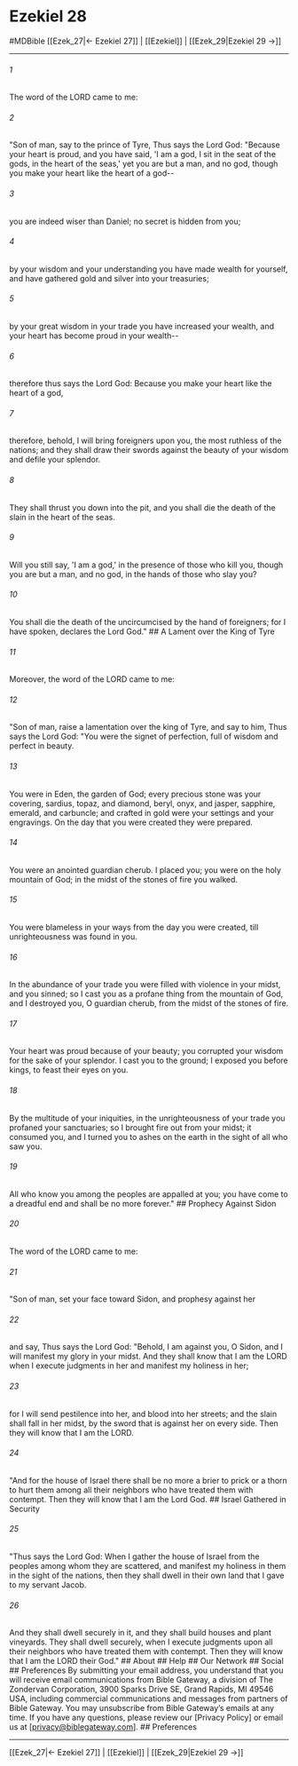 # Ezekiel 28
#MDBible
[[Ezek_27|← Ezekiel 27]] | [[Ezekiel]] | [[Ezek_29|Ezekiel 29 →]]

***


###### 1 
The word of the LORD came to me: 

###### 2 
"Son of man, say to the prince of Tyre, Thus says the Lord God: "Because your heart is proud, and you have said, 'I am a god, I sit in the seat of the gods, in the heart of the seas,' yet you are but a man, and no god, though you make your heart like the heart of a god-- 

###### 3 
you are indeed wiser than Daniel; no secret is hidden from you; 

###### 4 
by your wisdom and your understanding you have made wealth for yourself, and have gathered gold and silver into your treasuries; 

###### 5 
by your great wisdom in your trade you have increased your wealth, and your heart has become proud in your wealth-- 

###### 6 
therefore thus says the Lord God: Because you make your heart like the heart of a god, 

###### 7 
therefore, behold, I will bring foreigners upon you, the most ruthless of the nations; and they shall draw their swords against the beauty of your wisdom and defile your splendor. 

###### 8 
They shall thrust you down into the pit, and you shall die the death of the slain in the heart of the seas. 

###### 9 
Will you still say, 'I am a god,' in the presence of those who kill you, though you are but a man, and no god, in the hands of those who slay you? 

###### 10 
You shall die the death of the uncircumcised by the hand of foreigners; for I have spoken, declares the Lord God." ## A Lament over the King of Tyre 

###### 11 
Moreover, the word of the LORD came to me: 

###### 12 
"Son of man, raise a lamentation over the king of Tyre, and say to him, Thus says the Lord God: "You were the signet of perfection, full of wisdom and perfect in beauty. 

###### 13 
You were in Eden, the garden of God; every precious stone was your covering, sardius, topaz, and diamond, beryl, onyx, and jasper, sapphire, emerald, and carbuncle; and crafted in gold were your settings and your engravings. On the day that you were created they were prepared. 

###### 14 
You were an anointed guardian cherub. I placed you; you were on the holy mountain of God; in the midst of the stones of fire you walked. 

###### 15 
You were blameless in your ways from the day you were created, till unrighteousness was found in you. 

###### 16 
In the abundance of your trade you were filled with violence in your midst, and you sinned; so I cast you as a profane thing from the mountain of God, and I destroyed you, O guardian cherub, from the midst of the stones of fire. 

###### 17 
Your heart was proud because of your beauty; you corrupted your wisdom for the sake of your splendor. I cast you to the ground; I exposed you before kings, to feast their eyes on you. 

###### 18 
By the multitude of your iniquities, in the unrighteousness of your trade you profaned your sanctuaries; so I brought fire out from your midst; it consumed you, and I turned you to ashes on the earth in the sight of all who saw you. 

###### 19 
All who know you among the peoples are appalled at you; you have come to a dreadful end and shall be no more forever." ## Prophecy Against Sidon 

###### 20 
The word of the LORD came to me: 

###### 21 
"Son of man, set your face toward Sidon, and prophesy against her 

###### 22 
and say, Thus says the Lord God: "Behold, I am against you, O Sidon, and I will manifest my glory in your midst. And they shall know that I am the LORD when I execute judgments in her and manifest my holiness in her; 

###### 23 
for I will send pestilence into her, and blood into her streets; and the slain shall fall in her midst, by the sword that is against her on every side. Then they will know that I am the LORD. 

###### 24 
"And for the house of Israel there shall be no more a brier to prick or a thorn to hurt them among all their neighbors who have treated them with contempt. Then they will know that I am the Lord God. ## Israel Gathered in Security 

###### 25 
"Thus says the Lord God: When I gather the house of Israel from the peoples among whom they are scattered, and manifest my holiness in them in the sight of the nations, then they shall dwell in their own land that I gave to my servant Jacob. 

###### 26 
And they shall dwell securely in it, and they shall build houses and plant vineyards. They shall dwell securely, when I execute judgments upon all their neighbors who have treated them with contempt. Then they will know that I am the LORD their God." ## About ## Help ## Our Network ## Social ## Preferences By submitting your email address, you understand that you will receive email communications from Bible Gateway, a division of The Zondervan Corporation, 3900 Sparks Drive SE, Grand Rapids, MI 49546 USA, including commercial communications and messages from partners of Bible Gateway. You may unsubscribe from Bible Gateway&rsquo;s emails at any time. If you have any questions, please review our [Privacy Policy] or email us at [privacy@biblegateway.com]. ## Preferences

***

[[Ezek_27|← Ezekiel 27]] | [[Ezekiel]] | [[Ezek_29|Ezekiel 29 →]]
